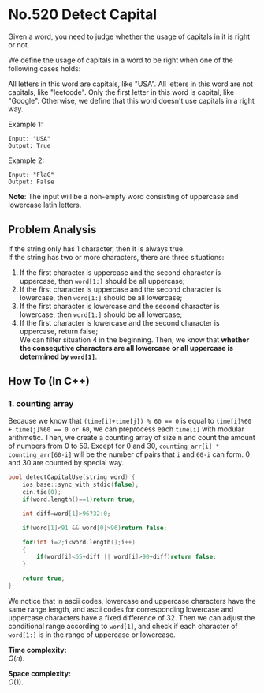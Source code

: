 No.520 Detect Capital
=========
Given a word, you need to judge whether the usage of capitals in it is right or not.

We define the usage of capitals in a word to be right when one of the following cases holds:

All letters in this word are capitals, like "USA".
All letters in this word are not capitals, like "leetcode".
Only the first letter in this word is capital, like "Google".
Otherwise, we define that this word doesn't use capitals in a right way.
 

Example 1:
```
Input: "USA"
Output: True
```

Example 2:
```
Input: "FlaG"
Output: False
``` 

**Note**: The input will be a non-empty word consisting of uppercase and lowercase latin letters.

## Problem Analysis  
If the string only has 1 character, then it is always true.  
If the string has two or more characters, there are three situations:  
1. If the first character is uppercase and the second character is uppercase, then `word[1:]` should be all uppercase;  
2. If the first character is uppercase and the second character is lowercase, then `word[1:]` should be all lowercase;  
3. If the first character is lowercase and the second character is lowercase, then `word[1:]` should be all lowercase;  
4. If the first character is lowercase and the second character is uppercase, return false;  
We can filter situation 4 in the beginning. Then, we know that **whether the consequtive characters are all lowercase or all uppercase is determined by `word[1]`**.  

## How To (In C++)
### 1. counting array
Because we know that `(time[i]+time[j]) % 60 == 0` is equal to `time[i]%60 + time[j]%60 == 0 or 60`, we can preprocess each `time[i]` with modular arithmetic. Then, we create a counting array of size n and count the amount of numbers from 0 to 59. Except for 0 and 30, `counting_arr[i] * counting_arr[60-i]` will be the number of pairs that `i` and `60-i` can form. 0 and 30 are counted by special way.  
```C++
bool detectCapitalUse(string word) {
    ios_base::sync_with_stdio(false);
    cin.tie(0);
    if(word.length()==1)return true;

    int diff=word[1]>96?32:0;

    if(word[1]<91 && word[0]>96)return false; 

    for(int i=2;i<word.length();i++)
    {
        if(word[i]<65+diff || word[i]>90+diff)return false;
    }

    return true;
}
```

We notice that in ascii codes, lowercase and uppercase characters have the same range length, and ascii codes for corresponding lowercase and uppercase characters have a fixed difference of 32. Then we can adjust the conditional range according to `word[1]`, and check if each character of `word[1:]` is in the range of uppercase or lowercase.  

**Time complexity:**  
$O(n)$.  
  
**Space complexity:**  
$O(1)$.  
